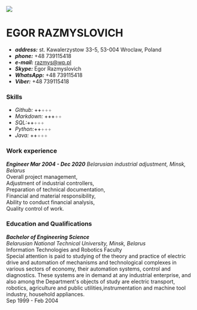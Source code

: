 ![](C:\Users\user\Desktop\EgorRazmyslovichCV.jpg) 

# EGOR RAZMYSLOVICH
+ ***address:*** st. Kawalerzystow 33-5, 53-004 Wroclaw, Poland
+ ***phone:*** +48 739115418
+ ***e-mail:*** [razmys@wp.pl](mailto:razmys@wp.pl)
+ ***Skype:*** Egor Razmyslovich
+ ***WhatsApp:*** +48 739115418
+ ***Viber:*** +48 739115418

### Skills
+ *Github:*  <span style="color:black">++</span><span style="color:gray">+++</span>
+ *Markdown:* <span style="color:black">+++</span><span style="color:gray">++</span>
+ *SQL:*<span style="color:black">++</span><span style="color:gray">+++</span>
+ *Python:*<span style="color:black">++</span><span style="color:gray">+++</span>
+ *Java:*  <span style="color:black">++</span><span style="color:gray">+++</span>

### Work experience
***Engineer Mar 2004 - Dec 2020***
*Belarusian industrial adjustment, Minsk, Belarus*  
Overall project management,  
Adjustment of industrial controllers,  
Preparation of technical documentation,  
Financial and material responsibility,  
Ability to conduct financial analysis,  
Quality control of work.

### Education and Qualifications

***Bachelor of Engineering Science***  
*Belarusian National Technical University, Minsk, Belarus*  
Information Technologies and Robotics Faculty  
Special attention is paid to studying of the theory and practice of electric drive and automation of
mechanisms and technological complexes in various sectors of economy, their automation systems,
control and diagnostics. These systems are in demand at any industrial enterprise, and also among
the Department's objects of study are electric transport, robotics, agriculture and public
utilities,instrumentation and machine tool industry, household appliances.  
Sep 1999 - Feb 2004




